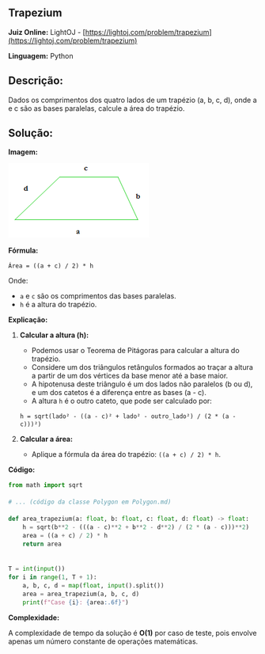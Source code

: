 ## Trapezium

**Juiz Online:** LightOJ - [https://lightoj.com/problem/trapezium](https://lightoj.com/problem/trapezium)

**Linguagem:** Python

## Descrição:

Dados os comprimentos dos quatro lados de um trapézio (a, b, c, d), onde a e c são as bases paralelas, calcule a área do trapézio.

## Solução:

**Imagem:**

![image](Trapezium.png)

**Fórmula:**

```
Área = ((a + c) / 2) * h
```

Onde:

- `a` e `c` são os comprimentos das bases paralelas.
- `h` é a altura do trapézio.

**Explicação:**

1. **Calcular a altura (h):**
   - Podemos usar o Teorema de Pitágoras para calcular a altura do trapézio. 
   - Considere um dos triângulos retângulos formados ao traçar a altura a partir de um dos vértices da base menor até a base maior.
   - A hipotenusa deste triângulo é um dos lados não paralelos (b ou d), e um dos catetos é a diferença entre as bases (a - c).
   - A altura `h` é o outro cateto, que pode ser calculado por: 

   ```
   h = sqrt(lado² - ((a - c)² + lado² - outro_lado²) / (2 * (a - c)))²)
   ```

2. **Calcular a área:**
   - Aplique a fórmula da área do trapézio: `((a + c) / 2) * h`.

**Código:**

```python
from math import sqrt

# ... (código da classe Polygon em Polygon.md) 

def area_trapezium(a: float, b: float, c: float, d: float) -> float:
    h = sqrt(b**2 - (((a - c)**2 + b**2 - d**2) / (2 * (a - c)))**2)
    area = ((a + c) / 2) * h
    return area


T = int(input())
for i in range(1, T + 1):
    a, b, c, d = map(float, input().split())
    area = area_trapezium(a, b, c, d)
    print(f"Case {i}: {area:.6f}")
```

**Complexidade:**

A complexidade de tempo da solução é **O(1)** por caso de teste, pois envolve apenas um número constante de operações matemáticas.
